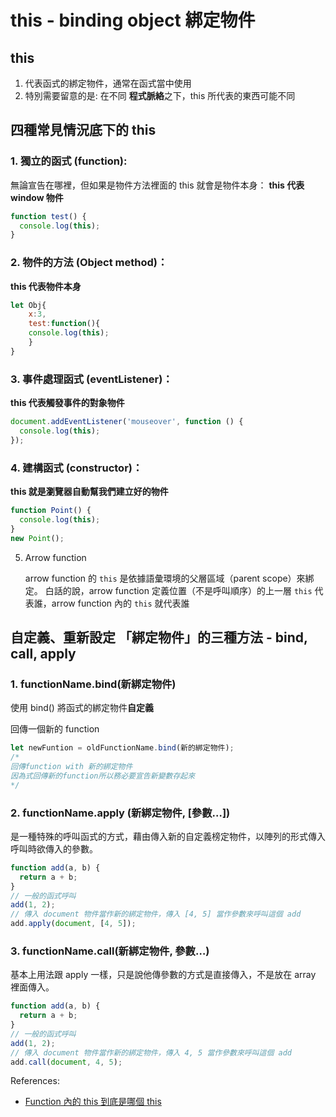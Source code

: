 # this - binding object 綁定物件

## this

1. 代表函式的綁定物件，通常在函式當中使用
2. 特別需要留意的是: 在不同 **程式脈絡**之下，this 所代表的東西可能不同

## 四種常見情況底下的 this

### 1. 獨立的函式 (function):

無論宣告在哪裡，但如果是物件方法裡面的 this 就會是物件本身： **this 代表 window 物件**

```jsx
function test() {
  console.log(this);
}
```

### 2. 物件的方法 (Object method)：

**this 代表物件本身**

```jsx
let Obj{
    x:3,
    test:function(){
    console.log(this);
    }
}
```

### 3. 事件處理函式 (eventListener)：

**this 代表觸發事件的對象物件**

```jsx
document.addEventListener('mouseover', function () {
  console.log(this);
});
```

### 4. 建構函式 (constructor)：

**this 就是瀏覽器自動幫我們建立好的物件**

```jsx
function Point() {
  console.log(this);
}
new Point();
```

5. Arrow function

   arrow function 的 `this` 是依據語彙環境的父層區域（parent scope）來綁定。 白話的說，arrow function 定義位置（不是呼叫順序）的上一層 `this` 代表誰，arrow function 內的 `this` 就代表誰

## 自定義、重新設定 「綁定物件」的三種方法 - bind, call, apply

### 1. functionName.bind(新綁定物件)

使用 bind() 將函式的綁定物件**自定義**

回傳一個新的 function

```jsx
let newFuntion = oldFunctionName.bind(新的綁定物件);
/* 
回傳function with 新的綁定物件
因為式回傳新的function所以務必要宣告新變數存起來
*/
```

### 2. functionName.apply (新綁定物件, [參數…])

是一種特殊的呼叫函式的方式，藉由傳入新的自定義榜定物件，以陣列的形式傳入呼叫時欲傳入的參數。

```jsx
function add(a, b) {
  return a + b;
}
// 一般的函式呼叫
add(1, 2);
// 傳入 document 物件當作新的綁定物件，傳入 [4, 5] 當作參數來呼叫這個 add
add.apply(document, [4, 5]);
```

### 3. functionName.call(新綁定物件, 參數…)

基本上用法跟 apply 一樣，只是說他傳參數的方式是直接傳入，不是放在 array 裡面傳入。

```jsx
function add(a, b) {
  return a + b;
}
// 一般的函式呼叫
add(1, 2);
// 傳入 document 物件當作新的綁定物件，傳入 4, 5 當作參數來呼叫這個 add
add.call(document, 4, 5);
```

References:

- [Function 內的 this 到底是哪個 this](https://www.spreered.com/arrow-function-this/)
